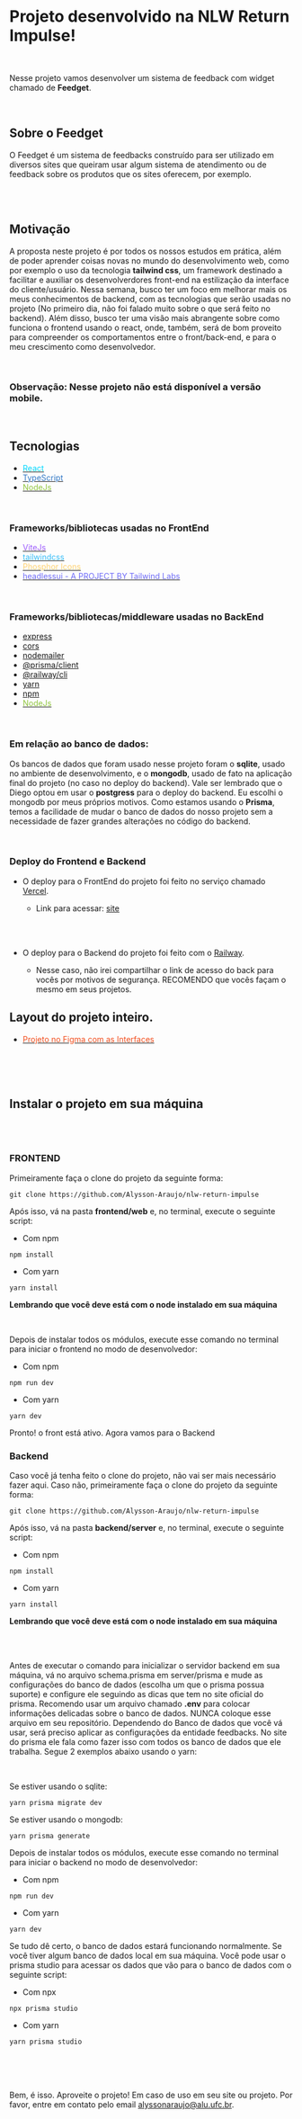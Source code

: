 # Projeto desenvolvido na NLW Return Impulse!

<br>

Nesse projeto vamos desenvolver um sistema de feedback com widget chamado de **Feedget**.

<br>

## Sobre o Feedget

O Feedget é um sistema de feedbacks construído para ser utilizado em diversos sites que queiram usar algum sistema de atendimento ou de feedback sobre os produtos que os sites oferecem, por exemplo.


<br>
<br>

## Motivação

A proposta neste projeto é por todos os nossos estudos em prática, além de poder aprender coisas novas no mundo do desenvolvimento web, como por exemplo o uso da tecnologia **tailwind css**, um framework destinado a facilitar e auxiliar os desenvolverdores front-end na estilização da interface do cliente/usuário. Nessa semana, busco ter um foco em melhorar mais os meus conhecimentos de backend, com as tecnologias que serão usadas no projeto (No primeiro dia, não foi falado muito sobre o que será feito no backend). Além disso, busco ter uma visão mais abrangente sobre como funciona o frontend usando o react, onde, também, será de bom proveito para compreender os comportamentos entre o front/back-end, e para o meu crescimento como desenvolvedor.

<br>

### **Observação**: Nesse projeto não está disponível a versão mobile. 

<br>

## Tecnologias

* [<font color=#00d8ff >React</font>](https://pt-br.reactjs.org/)
* [<font color=#3178c6 >TypeScript</font>](https://www.typescriptlang.org/)
* [<font color=#90c53f >NodeJs</font>](https://nodejs.org/en/)


<br>

### Frameworks/bibliotecas usadas no FrontEnd

* [<font color=#9d5dfe >ViteJs</font>](https://vitejs.dev/)
* [<font color=#38bdf8 >tailwindcss</font>](https://tailwindcss.com/)
* [<font color=#ffd171 >Phosphor Icons</font>](https://phosphoricons.com/)
* [<font color=#6f6cf9 >headlessui - A PROJECT BY Tailwind Labs </font>](https://headlessui.dev/)

<br>


### Frameworks/bibliotecas/middleware usadas no BackEnd

* [express](https://expressjs.com/pt-br/)
* [cors](https://expressjs.com/en/resources/middleware/cors.html)
* [nodemailer](https://nodemailer.com/about/)
* [@prisma/client](https://www.prisma.io/docs/concepts/components/prisma-client)
* [@railway/cli](https://docs.railway.app/)
* [yarn](https://yarnpkg.com/)
* [npm](https://www.npmjs.com/)
* [<font color=#90c53f >NodeJs</font>](https://nodejs.org/en/)


<br>

### Em relação ao banco de dados:
Os bancos de dados que foram usado nesse projeto foram o **sqlite**, usado no ambiente de desenvolvimento, e o **mongodb**, usado de fato na aplicação final do projeto (no caso no deploy do backend). Vale ser lembrado que o Diego optou em usar o **postgress** para o deploy do backend. Eu escolhi o mongodb por meus próprios motivos. Como estamos usando o **Prisma**, temos a facilidade de mudar o banco de dados do nosso projeto sem a necessidade de fazer grandes alterações no código do backend. 

<br>

### Deploy do Frontend e Backend

* O deploy para o FrontEnd do projeto foi feito no serviço chamado [Vercel](https://vercel.com/).
    
    - Link para acessar: [site](https://nlw-return-impulse-seven-sigma.vercel.app/) 

<br>
<br>

* O deploy para o Backend do projeto foi feito com o [Railway](https://railway.app/).

    - Nesse caso, não irei compartilhar o link de acesso do back para vocês por motivos de segurança. RECOMENDO que vocês façam o mesmo em seus projetos.





## Layout do projeto inteiro.

* [<font color=#f24e1e >Projeto no Figma com as Interfaces</font>](https://www.figma.com/file/KZUuV8Ghic8DU7oWKY9Tlp/Feedback-Widget-(Community)?node-id=113%3A2828)

<br>
<br>
<br>

## Instalar o projeto em sua máquina

<br>
<br>

### FRONTEND

Primeiramente faça o clone do projeto da seguinte forma:

````git
git clone https://github.com/Alysson-Araujo/nlw-return-impulse
````

Após isso, vá na pasta **frontend/web** e, no terminal, execute o seguinte script:

- Com npm

````git
npm install
````
- Com yarn

````git
yarn install
````

**Lembrando que você deve está com o node instalado em sua máquina**

<br>

Depois de instalar todos os módulos, execute esse comando no terminal para iniciar o frontend no modo de desenvolvedor:


- Com npm

````git
npm run dev
````

- Com yarn

````git
yarn dev
````

Pronto! o front está ativo. Agora vamos para o Backend

### Backend


Caso você já tenha feito o clone do projeto, não vai ser mais necessário fazer aqui. Caso não, primeiramente faça o clone do projeto da seguinte forma:

````git
git clone https://github.com/Alysson-Araujo/nlw-return-impulse
````

Após isso, vá na pasta **backend/server** e, no terminal, execute o seguinte script:

- Com npm

````git
npm install
````
- Com yarn

````git
yarn install
````

**Lembrando que você deve está com o node instalado em sua máquina**

<br>

<br>

Antes de executar o comando para inicializar o servidor backend em sua máquina, vá no arquivo schema.prisma em server/prisma e mude as configurações do banco de dados (escolha um que o prisma possua suporte) e configure ele seguindo as dicas que tem no site oficial do prisma. Recomendo usar um arquivo chamado **.env** para colocar informações delicadas sobre o banco de dados. NUNCA coloque esse arquivo em seu repositório. Dependendo do Banco de dados que você vá usar, será preciso aplicar as configurações da entidade feedbacks. No site do prisma ele fala como fazer isso com todos os banco de dados que ele trabalha. Segue 2 exemplos abaixo usando o yarn:

<br>

Se estiver usando o sqlite: 

````
yarn prisma migrate dev 
````

Se estiver usando o mongodb:

````
yarn prisma generate 
````

Depois de instalar todos os módulos, execute esse comando no terminal para iniciar o backend no modo de desenvolvedor:


- Com npm

````git
npm run dev
````

- Com yarn

````git
yarn dev
````

Se tudo dê certo, o banco de dados estará funcionando normalmente. Se você tiver algum banco de dados local em sua máquina. Você pode usar o prisma studio para acessar os dados que vão para o banco de dados com o seguinte script:

- Com npx

````git
npx prisma studio
````

- Com yarn

````git
yarn prisma studio
````

<br>
<br>
<br>

Bem, é isso. Aproveite o projeto! Em caso de uso em seu site ou projeto. Por favor, entre em contato pelo email alyssonaraujo@alu.ufc.br.
